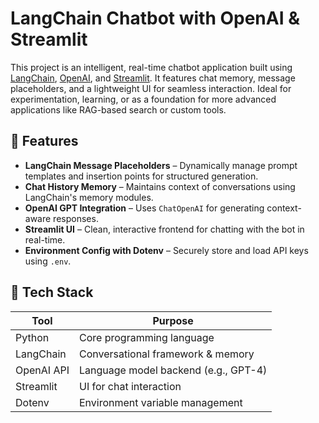 # LangChain Chatbot with OpenAI & Streamlit

This project is an intelligent, real-time chatbot application built using [LangChain](https://www.langchain.com/), [OpenAI](https://platform.openai.com/), and [Streamlit](https://streamlit.io/). It features chat memory, message placeholders, and a lightweight UI for seamless interaction. Ideal for experimentation, learning, or as a foundation for more advanced applications like RAG-based search or custom tools.

## 🚀 Features

- **LangChain Message Placeholders** – Dynamically manage prompt templates and insertion points for structured generation.
- **Chat History Memory** – Maintains context of conversations using LangChain's memory modules.
- **OpenAI GPT Integration** – Uses `ChatOpenAI` for generating context-aware responses.
- **Streamlit UI** – Clean, interactive frontend for chatting with the bot in real-time.
- **Environment Config with Dotenv** – Securely store and load API keys using `.env`.

## 🧱 Tech Stack

| Tool        | Purpose                               |
|-------------|----------------------------------------|
| Python      | Core programming language              |
| LangChain   | Conversational framework & memory      |
| OpenAI API  | Language model backend (e.g., GPT-4)   |
| Streamlit   | UI for chat interaction                |
| Dotenv      | Environment variable management        |

